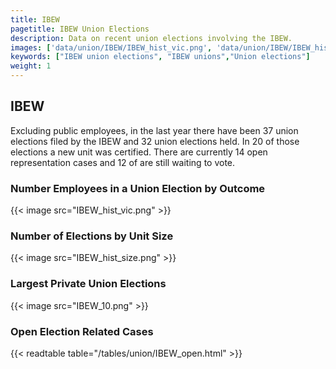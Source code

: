 ```yaml
---
title: IBEW
pagetitle: IBEW Union Elections
description: Data on recent union elections involving the IBEW.
images: ['data/union/IBEW/IBEW_hist_vic.png', 'data/union/IBEW/IBEW_hist_size.png', 'data/union/IBEW/IBEW_10.png']
keywords: ["IBEW union elections", "IBEW unions","Union elections"]
weight: 1
---
```

##  IBEW

Excluding public employees, in the last year there have been 37 union elections filed by the IBEW and 32 union elections held. In 20 of those elections a new unit was certified. There are currently 14 open representation cases and 12 of are still waiting to vote.

### Number Employees in a Union Election by Outcome
{{< image src="IBEW_hist_vic.png" >}}

### Number of Elections by Unit Size
{{< image src="IBEW_hist_size.png" >}}

### Largest Private Union Elections
{{< image src="IBEW_10.png" >}}

### Open Election Related Cases
{{< readtable table="/tables/union/IBEW_open.html" >}}

